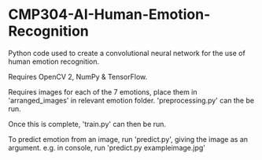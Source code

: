 # CMP304-AI-Human-Emotion-Recognition
Python code used to create a convolutional neural network for the use of human emotion recognition. 

Requires OpenCV 2, NumPy & TensorFlow.

Requires images for each of the 7 emotions, place them in 'arranged_images' in relevant emotion folder.
'preprocessing.py' can the be run.

Once this is complete, 'train.py' can then be run.

To predict emotion from an image, run 'predict.py', giving the image as an argument. e.g. in console, run 'predict.py exampleimage.jpg'
